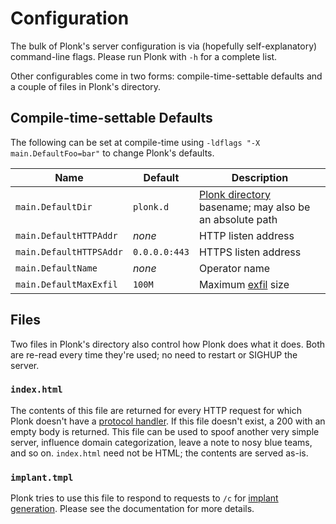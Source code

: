 Configuration
=============
The bulk of Plonk's server configuration is via (hopefully self-explanatory)
command-line flags.  Please run Plonk with `-h` for a complete list.

Other configurables come in two forms: compile-time-settable defaults and a
couple of files in Plonk's directory.

Compile-time-settable Defaults
------------------------------
The following can be set at compile-time using `-ldflags "-X main.DefaultFoo=bar"`
to change Plonk's defaults.

Name                   | Default       | Description
-----------------------|---------------|------------
`main.DefaultDir`      |`plonk.d`      | [Plonk directory](../README.md#directory) basename; may also be an absolute path
`main.DefaultHTTPAddr` | _none_        | HTTP listen address
`main.DefaultHTTPSAddr`| `0.0.0.0:443` | HTTPS listen address
`main.DefaultName`     | _none_        | Operator name
`main.DefaultMaxExfil` | `100M`        | Maximum [exfil](./protocol.md#exfil-p) size

Files
-----
Two files in Plonk's directory also control how Plonk does what it does.  Both
are re-read every time they're used; no need to restart or SIGHUP the server.

### `index.html`
The contents of this file are returned for every HTTP request for which Plonk
doesn't have a [protocol handler](./protocol.md).  If this file doesn't exist, a
200 with an empty body is returned.  This file can be used to spoof another
very simple server, influence domain categorization, leave a note to nosy blue
teams, and so on.  `index.html` need not be HTML; the contents are served
as-is.

### `implant.tmpl`
Plonk tries to use this file to respond to requests to `/c` for [implant
generation](./protocol.md#implant-generation-c).  Please see the documentation
for more details.
